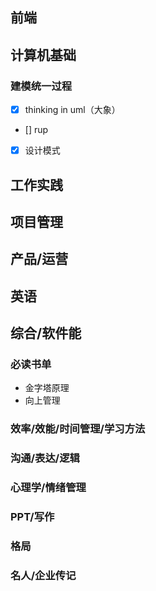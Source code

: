 ## 前端


## 计算机基础
### 建模统一过程
- [x] thinking in uml（大象）
- [] rup
- [x] 设计模式

## 工作实践

## 项目管理

## 产品/运营


## 英语


## 综合/软件能
###  必读书单
- 金字塔原理
- 向上管理

### 效率/效能/时间管理/学习方法

### 沟通/表达/逻辑

### 心理学/情绪管理

### PPT/写作

### 格局

### 名人/企业传记


